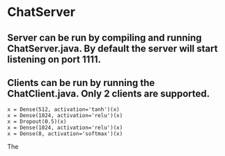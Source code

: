 # ChatServer

## Server can be run by compiling and running ChatServer.java. By default the server will start listening on port 1111.

## Clients can be run by running the ChatClient.java. Only 2 clients are supported.
```x = Dropout(0.5)(x)
x = Dense(512, activation='tanh')(x)	
x = Dense(1024, activation='relu')(x)
x = Dropout(0.5)(x)
x = Dense(1024, activation='relu')(x)
x = Dense(8, activation='softmax')(x)
```
The
  
  
